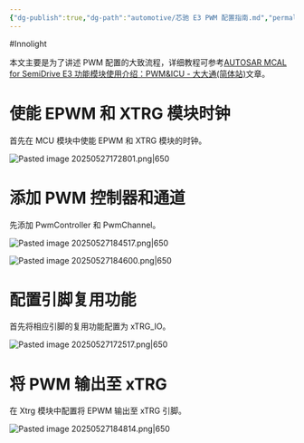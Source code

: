 ```yaml
---
{"dg-publish":true,"dg-path":"automotive/芯驰 E3 PWM 配置指南.md","permalink":"/automotive/芯驰 E3 PWM 配置指南/","created":"2025-05-27T17:21:33.836+08:00","updated":"2025-06-27T14:40:24.370+08:00"}
---
```


#Innolight

本文主要是为了讲述 PWM 配置的大致流程，详细教程可参考[AUTOSAR MCAL for SemiDrive E3 功能模块使用介绍：PWM&ICU - 大大通(简体站)](https://www.wpgdadatong.com.cn/blog/detail/71676)文章。

# 使能 EPWM 和 XTRG 模块时钟

首先在 MCU 模块中使能 EPWM 和 XTRG 模块的时钟。

![Pasted image 20250527172801.png|650](/img/user/0.Asset/resource/Pasted%20image%2020250527172801.png)

# 添加 PWM 控制器和通道

先添加 PwmController 和 PwmChannel。

![Pasted image 20250527184517.png|650](/img/user/0.Asset/resource/Pasted%20image%2020250527184517.png)

![Pasted image 20250527184600.png|650](/img/user/0.Asset/resource/Pasted%20image%2020250527184600.png)
# 配置引脚复用功能

首先将相应引脚的复用功能配置为 xTRG_IO。

![Pasted image 20250527172517.png|650](/img/user/0.Asset/resource/Pasted%20image%2020250527172517.png)
# 将 PWM 输出至 xTRG

在 Xtrg 模块中配置将 EPWM 输出至 xTRG 引脚。

![Pasted image 20250527184814.png|650](/img/user/0.Asset/resource/Pasted%20image%2020250527184814.png)